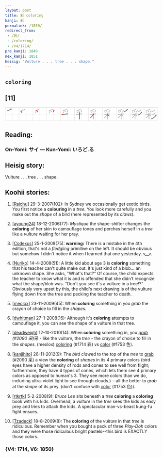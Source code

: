 ```yaml
---
layout: post
title: 彩 coloring
kanji: 彩
permalink: /1850/
redirect_from:
 - /彩/
 - /coloring/
 - /v4/1714/
pre_kanji: 1849
nex_kanji: 1851
heisig: "Vulture . . . tree . . . shape."
---
```


## `coloring`

## [11]

<div class="stroke"><img src="../images/E5BDA9.png" /></div>

## Reading:

### On-Yomi: サイ &mdash; Kun-Yomi: いろど.る

## Heisig story:

Vulture . . . tree . . . shape.

## Koohii stories:

1) [<a href="http://kanji.koohii.com/profile/Raichu">Raichu</a>] 29-3-2007(102): In Sydney we occasionally get exotic birds. You first notice a <strong>colouring</strong> in a <em>tree</em>. You look more carefully and you make out the <em>shape</em> of a bird (here represented by its <em>claws</em>).

2) [<a href="http://kanji.koohii.com/profile/ayoung24">ayoung24</a>] 18-12-2006(77): <em>Mystique</em> the shape-shifter changes the<strong> coloring</strong> of her skin to camouflage tones and perches herself in a <em>tree</em> like a <em>vulture</em> waiting for her pray.

3) [<a href="http://kanji.koohii.com/profile/Codexus">Codexus</a>] 25-1-2008(75): <strong>warning:</strong> There is a mistake in the 4th edition, that&#039;s not a <em>fledgling</em> primitive on the left. It should be obvious but somehow I didn&#039;t notice it when I learned that one yesterday. v__v.

4) [<a href="http://kanji.koohii.com/profile/Nuriko">Nuriko</a>] 14-4-2008(51): A little kid about age 3 is<strong> coloring</strong> something that his teacher can&#039;t quite make out. It&#039;s just kind of a blob... an unknown shape. She asks, &quot;What&#039;s that?&quot; Of course, the child expects the teacher to know what it is and is offended that she didn&#039;t recognize what the shape/blob was. &quot;Don&#039;t you see it&#039;s a vulture in a tree!?&quot; Obviously very upset by this, the child&#039;s next drawing is of the vulture flying down from the tree and pecking the teacher to death.

5) [<a href="http://kanji.koohii.com/profile/meolox">meolox</a>] 23-11-2009(45): When<strong> coloring</strong> something in you <em>grab</em> the crayon of choice to fill in the <em>shape</em>s.

6) [<a href="http://kanji.koohii.com/profile/dwhitman">dwhitman</a>] 27-1-2008(16): Although it&#039;s<strong> coloring</strong> attempts to camouflage it, you can see the shape of a vulture in that tree.

7) [<a href="http://kanji.koohii.com/profile/deadweigh">deadweigh</a>] 12-10-2010(14): When<strong> coloring</strong> something in, you <em> <a href="../v4/2090">grab</a> (#2090 采)</em>采 - like the <em>vulture</em>, the <em>tree</em> - the crayon of choice to fill in the <em>shape</em>s. (meolox) <a href="../v4/1714">coloring</a> (#1714 彩) vs <a href="../v4/1753">color</a> (#1753 色).

8) [<a href="http://kanji.koohii.com/profile/kanjihito">kanjihito</a>] 26-11-2012(9): The <em>bird claw</em>ed to the top of the <em>tree</em> to <a href="../v4/2090">grab</a> (#2090 采) a view the<strong> coloring</strong> of <em>shapes</em> in its 4 primary colors (bird eyes have a higher density of rods and cones to see well from flight; furthermore, they have 4 types of cones, which lets them see 4 primary colors as opposed to human&#039;s 3. They see more colors than we do, including ultra-violet light to see through clouds.) --all the better to <em>grab</em> at the <em>shape</em> of its prey. (don&#039;t confuse with <a href="../v4/1753">color</a> (#1753 色)).

9) [<a href="http://kanji.koohii.com/profile/rtkrtk">rtkrtk</a>] 5-2-2008(9): <em>Bruce Lee</em> sits beneath a <em>tree</em><strong> coloring</strong> a<strong> coloring</strong> book with his kids. Overhead, a <em>vulture</em> in the <em>tree</em> sees the kids as easy prey and tries to attack the kids. A spectacular man-vs-beast kung-fu fight ensues.

10) [<a href="http://kanji.koohii.com/profile/Tzadeck">Tzadeck</a>] 18-8-2009(8): The<strong> coloring</strong> of the <em>vulture</em> in that <em>tree</em> is ridiculous. Remember when you bought a pack of three <em>Play-Doh</em> colors and they were those ridiculous bright pastels--this bird is EXACTLY those colors.

### {V4: 1714, V6: 1850}
